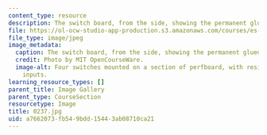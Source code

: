 ```yaml
---
content_type: resource
description: The switch board, from the side, showing the permanent glued bond.
file: https://ol-ocw-studio-app-production.s3.amazonaws.com/courses/es-293-lego-robotics-spring-2007/a7662073fb549bdd15443ab08710ca21_0237.jpg
file_type: image/jpeg
image_metadata:
  caption: The switch board, from the side, showing the permanent glued bond.
  credit: Photo by MIT OpenCourseWare.
  image-alt: Four switches mounted on a section of perfboard, with resistors and sensor
    inputs.
learning_resource_types: []
parent_title: Image Gallery
parent_type: CourseSection
resourcetype: Image
title: 0237.jpg
uid: a7662073-fb54-9bdd-1544-3ab08710ca21
---
```

